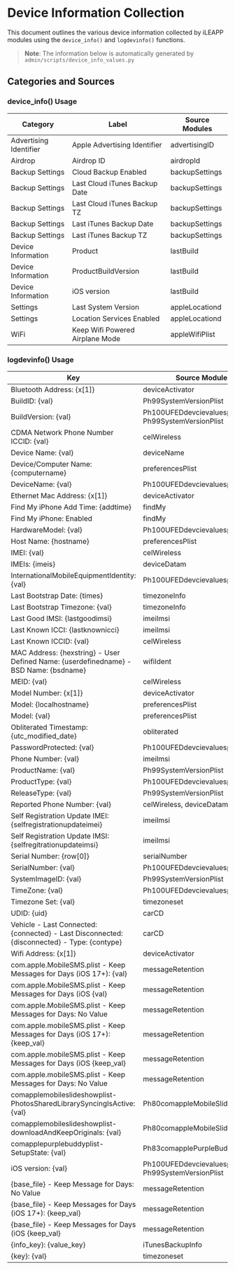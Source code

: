 # Device Information Collection

This document outlines the various device information collected by iLEAPP modules using the `device_info()` and `logdevinfo()` functions.

> **Note**: The information below is automatically generated by `admin/scripts/device_info_values.py`

## Categories and Sources

### device_info() Usage
<!-- DEVICE_INFO_START -->
| Category | Label | Source Modules |
|-----------|-------|----------------|
| Advertising Identifier | Apple Advertising Identifier | advertisingID |
| Airdrop | Airdrop ID | airdropId |
| Backup Settings | Cloud Backup Enabled | backupSettings |
| Backup Settings | Last Cloud iTunes Backup Date | backupSettings |
| Backup Settings | Last Cloud iTunes Backup TZ | backupSettings |
| Backup Settings | Last iTunes Backup Date | backupSettings |
| Backup Settings | Last iTunes Backup TZ | backupSettings |
| Device Information | Product | lastBuild |
| Device Information | ProductBuildVersion | lastBuild |
| Device Information | iOS version | lastBuild |
| Settings | Last System Version | appleLocationd |
| Settings | Location Services Enabled | appleLocationd |
| WiFi | Keep Wifi Powered Airplane Mode | appleWifiPlist |
<!-- DEVICE_INFO_END -->

### logdevinfo() Usage
<!-- LOGDEVINFO_START -->
| Key | Source Modules |
|-----|----------------|
| Bluetooth Address: {x[1]} | deviceActivator |
| BuildID: {val} | Ph99SystemVersionPlist |
| BuildVersion: {val} | Ph100UFEDdevcievaluesplist, Ph99SystemVersionPlist |
| CDMA Network Phone Number ICCID: {val} | celWireless |
| Device Name: {val} | deviceName |
| Device/Computer Name: {computername} | preferencesPlist |
| DeviceName: {val} | Ph100UFEDdevcievaluesplist |
| Ethernet Mac Address: {x[1]} | deviceActivator |
| Find My iPhone Add Time: {addtime} | findMy |
| Find My iPhone: Enabled | findMy |
| HardwareModel: {val} | Ph100UFEDdevcievaluesplist |
| Host Name: {hostname} | preferencesPlist |
| IMEI: {val} | celWireless |
| IMEIs: {imeis} | deviceDatam |
| InternationalMobileEquipmentIdentity: {val} | Ph100UFEDdevcievaluesplist |
| Last Bootstrap Date: {times} | timezoneInfo |
| Last Bootstrap Timezone: {val} | timezoneInfo |
| Last Good IMSI: {lastgoodimsi} | imeiImsi |
| Last Known ICCI: {lastknownicci} | imeiImsi |
| Last Known ICCID: {val} | celWireless |
| MAC Address: {hexstring} - User Defined Name: {userdefinedname} - BSD Name: {bsdname} | wifiIdent |
| MEID: {val} | celWireless |
| Model Number: {x[1]} | deviceActivator |
| Model: {localhostname} | preferencesPlist |
| Model: {val} | preferencesPlist |
| Obliterated Timestamp: {utc_modified_date} | obliterated |
| PasswordProtected: {val} | Ph100UFEDdevcievaluesplist |
| Phone Number: {val} | imeiImsi |
| ProductName: {val} | Ph99SystemVersionPlist |
| ProductType: {val} | Ph100UFEDdevcievaluesplist |
| ReleaseType: {val} | Ph99SystemVersionPlist |
| Reported Phone Number: {val} | celWireless, deviceDatam |
| Self Registration Update IMEI: {selfregistrationupdateimei} | imeiImsi |
| Self Registration Update IMSI: {selfregitrationupdateimsi} | imeiImsi |
| Serial Number: {row[0]} | serialNumber |
| SerialNumber: {val} | Ph100UFEDdevcievaluesplist |
| SystemImageID: {val} | Ph99SystemVersionPlist |
| TimeZone: {val} | Ph100UFEDdevcievaluesplist |
| Timezone Set: {val} | timezoneset |
| UDID: {uid} | carCD |
| Vehicle - Last Connected: {connected} - Last Disconnected: {disconnected} - Type: {contype} | carCD |
| Wifi Address: {x[1]} | deviceActivator |
| com.apple.MobileSMS.plist - Keep Messages for Days (iOS 17+): {val} | messageRetention |
| com.apple.MobileSMS.plist - Keep Messages for Days (iOS {val} | messageRetention |
| com.apple.MobileSMS.plist - Keep Messages for Days: No Value | messageRetention |
| com.apple.mobileSMS.plist - Keep Messages for Days (iOS 17+): {keep_val} | messageRetention |
| com.apple.mobileSMS.plist - Keep Messages for Days (iOS {keep_val} | messageRetention |
| com.apple.mobileSMS.plist - Keep Messages for Days: No Value | messageRetention |
| comapplemobileslideshowplist-PhotosSharedLibrarySyncingIsActive: {val} | Ph80comappleMobileSlideShowPlist |
| comapplemobileslideshowplist-downloadAndKeepOriginals: {val} | Ph80comappleMobileSlideShowPlist |
| comapplepurplebuddyplist-SetupState: {val} | Ph83comapplePurpleBuddyPlist |
| iOS version: {val} | Ph100UFEDdevcievaluesplist, Ph99SystemVersionPlist |
| {base_file} - Keep Message for Days: No Value | messageRetention |
| {base_file} - Keep Messages for Days (iOS 17+): {keep_val} | messageRetention |
| {base_file} - Keep Messages for Days (iOS {keep_val} | messageRetention |
| {info_key}: {value_key} | iTunesBackupInfo |
| {key}: {val} | timezoneset |
<!-- LOGDEVINFO_END -->


